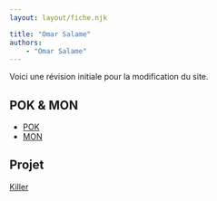 ```yaml
---
layout: layout/fiche.njk

title: "Omar Salame"
authors:
    - "Omar Salame"
---
```


Voici une révision initiale pour la modification du site.

## POK & MON

* [POK](./pok)
* [MON](./mon)

## Projet

[Killer](../../../projets/2023-2024/Killer)
